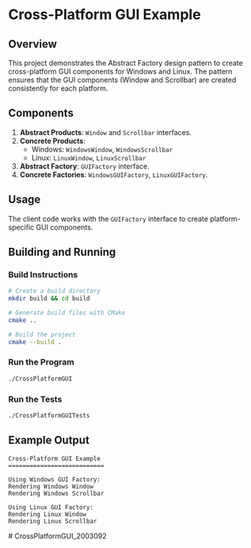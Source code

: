 # Cross-Platform GUI Example

## Overview

This project demonstrates the Abstract Factory design pattern to create cross-platform GUI components for Windows and Linux. The pattern ensures that the GUI components (Window and Scrollbar) are created consistently for each platform.

## Components

1. **Abstract Products**: `Window` and `Scrollbar` interfaces.
2. **Concrete Products**: 
   - Windows: `WindowsWindow`, `WindowsScrollbar`
   - Linux: `LinuxWindow`, `LinuxScrollbar`
3. **Abstract Factory**: `GUIFactory` interface.
4. **Concrete Factories**: `WindowsGUIFactory`, `LinuxGUIFactory`.

## Usage

The client code works with the `GUIFactory` interface to create platform-specific GUI components.

## Building and Running

### Build Instructions

```bash
# Create a build directory
mkdir build && cd build

# Generate build files with CMake
cmake ..

# Build the project
cmake --build .
```

### Run the Program

```bash
./CrossPlatformGUI
```

### Run the Tests

```bash
./CrossPlatformGUITests
```

## Example Output

```
Cross-Platform GUI Example
===========================

Using Windows GUI Factory:
Rendering Windows Window
Rendering Windows Scrollbar

Using Linux GUI Factory:
Rendering Linux Window
Rendering Linux Scrollbar
```
#   C r o s s P l a t f o r m G U I _ 2 0 0 3 0 9 2  
 